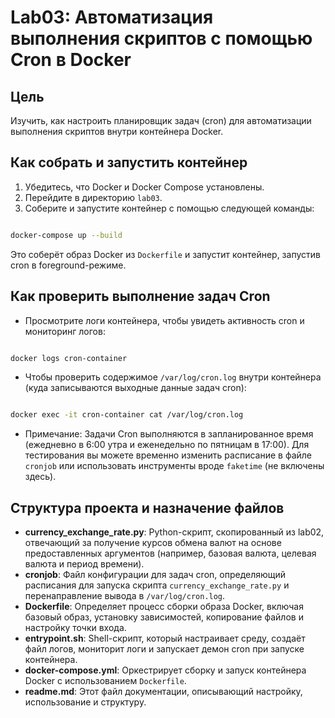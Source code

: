 # Lab03: Автоматизация выполнения скриптов с помощью Cron в Docker

## Цель
Изучить, как настроить планировщик задач (cron) для автоматизации выполнения скриптов внутри контейнера Docker.

## Как собрать и запустить контейнер
1. Убедитесь, что Docker и Docker Compose установлены.
2. Перейдите в директорию `lab03`.
3. Соберите и запустите контейнер с помощью следующей команды:

```bash

docker-compose up --build

```

Это соберёт образ Docker из `Dockerfile` и запустит контейнер, запустив cron в foreground-режиме.

## Как проверить выполнение задач Cron
- Просмотрите логи контейнера, чтобы увидеть активность cron и мониторинг логов:

```bash

docker logs cron-container

```

- Чтобы проверить содержимое `/var/log/cron.log` внутри контейнера (куда записываются выходные данные задач cron):

```bash

docker exec -it cron-container cat /var/log/cron.log

```

- Примечание: Задачи Cron выполняются в запланированное время (ежедневно в 6:00 утра и еженедельно по пятницам в 17:00). Для тестирования вы можете временно изменить расписание в файле `cronjob` или использовать инструменты вроде `faketime` (не включены здесь).

## Структура проекта и назначение файлов
- **currency_exchange_rate.py**: Python-скрипт, скопированный из lab02, отвечающий за получение курсов обмена валют на основе предоставленных аргументов (например, базовая валюта, целевая валюта и период времени).
- **cronjob**: Файл конфигурации для задач cron, определяющий расписания для запуска скрипта `currency_exchange_rate.py` и перенаправление вывода в `/var/log/cron.log`.
- **Dockerfile**: Определяет процесс сборки образа Docker, включая базовый образ, установку зависимостей, копирование файлов и настройку точки входа.
- **entrypoint.sh**: Shell-скрипт, который настраивает среду, создаёт файл логов, мониторит логи и запускает демон cron при запуске контейнера.
- **docker-compose.yml**: Оркестрирует сборку и запуск контейнера Docker с использованием `Dockerfile`.
- **readme.md**: Этот файл документации, описывающий настройку, использование и структуру.